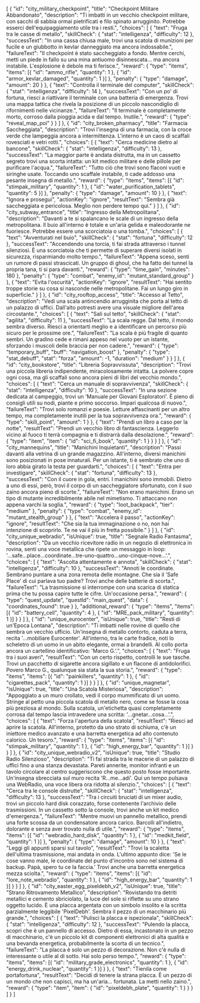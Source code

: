 [
  {
    "id": "city_military_checkpoint",
    "title": "Checkpoint Militare Abbandonato",
    "description": "Ti imbatti in un vecchio checkpoint militare, con sacchi di sabbia ormai pietrificati e filo spinato arrugginito. Potrebbe esserci dell'equipaggiamento utile tra i resti.",
    "choices": [
      {
        "text": "Fruga tra le casse di metallo",
        "skillCheck": { "stat": "intelligenza", "difficulty": 12 },
        "successText": "In una cassa chiusa male, trovi una scatola di munizioni per fucile e un giubbotto in kevlar danneggiato ma ancora indossabile.",
        "failureText": "Il checkpoint è stato saccheggiato a fondo. Mentre cerchi, metti un piede in fallo su una mina antiuomo disinnescata... ma ancora instabile. L'esplosione è debole ma ti ferisce.",
        "reward": { "type": "items", "items": [{ "id": "ammo_rifle", "quantity": 1 }, { "id": "armor_kevlar_damaged", "quantity": 1 }] },
        "penalty": { "type": "damage", "amount": 20 }
      },
      {
        "text": "Controlla il terminale del computer",
        "skillCheck": { "stat": "intelligenza", "difficulty": 14 },
        "successText": "Con un po' di fortuna, riesci a riattivare il terminale con una batteria di emergenza. Trovi una mappa tattica che rivela la posizione di un piccolo nascondiglio di rifornimenti nelle vicinanze.",
        "failureText": "Il terminale è completamente morto, corroso dalla pioggia acida e dal tempo. Inutile.",
        "reward": { "type": "reveal_map_poi" }
      }
    ]
  },
  {
    "id": "city_broken_pharmacy",
    "title": "Farmacia Saccheggiata",
    "description": "Trovi l'insegna di una farmacia, con la croce verde che lampeggia ancora a intermittenza. L'interno è un caos di scaffali rovesciati e vetri rotti.",
    "choices": [
      {
        "text": "Cerca medicine dietro al bancone",
        "skillCheck": { "stat": "intelligenza", "difficulty": 13 },
        "successText": "La maggior parte è andata distrutta, ma in un cassetto segreto trovi una scorta intatta: un kit medico militare e delle pillole per purificare l'acqua.",
        "failureText": "Tutto ciò che trovi sono flaconi vuoti e siringhe usate. Toccando uno scaffale instabile, ti cade addosso una pesante insegna di metallo.",
        "reward": { "type": "items", "items": [{ "id": "stimpak_military", "quantity": 1 }, { "id": "water_purification_tablets", "quantity": 5 }] },
        "penalty": { "type": "damage", "amount": 10 }
      },
      {
        "text": "Ignora e prosegui",
        "actionKey": "ignore",
        "resultText": "Sembra già saccheggiata e pericolosa. Meglio non perdere tempo qui."
      }
    ]
  },
  {
    "id": "city_subway_entrance",
    "title": "Ingresso della Metropolitana",
    "description": "Davanti a te si spalancano le scale di un ingresso della metropolitana. Il buio all'interno è totale e un'aria gelida e maleodorante ne fuoriesce. Potrebbe essere una scorciatoia o una tomba.",
    "choices": [
      {
        "text": "Avventurati nel buio",
        "skillCheck": { "stat": "fortuna", "difficulty": 12 },
        "successText": "Accendendo una torcia, ti fai strada attraverso i tunnel silenziosi. È una scorciatoia che ti permette di superare diversi isolati in sicurezza, risparmiando molto tempo.",
        "failureText": "Appena sceso, senti un rumore di passi strascicati. Un gruppo di ghoul, che ha fatto dei tunnel la propria tana, ti si para davanti.",
        "reward": { "type": "time_gain", "minutes": 180 },
        "penalty": { "type": "combat", "enemy_id": "mutant_standard_group" }
      },
      {
        "text": "Evita l'oscurità",
        "actionKey": "ignore",
        "resultText": "Hai sentito troppe storie su cosa si nasconde nelle metropolitane. Fai un lungo giro in superficie."
      }
    ]
  },
  {
    "id": "city_rooftop_access",
    "title": "Accesso al Tetto",
    "description": "Vedi una scala antincendio arrugginita che porta al tetto di un palazzo di uffici. Dall'alto potresti avere una visuale migliore dell'area circostante.",
    "choices": [
      {
        "text": "Sali sul tetto",
        "skillCheck": { "stat": "agilita", "difficulty": 11 },
        "successText": "La scala regge. Dal tetto, il mondo sembra diverso. Riesci a orientarti meglio e a identificare un percorso più sicuro per le prossime ore.",
        "failureText": "La scala è più fragile di quanto sembri. Un gradino cede e rimani appeso nel vuoto per un istante, sforzando i muscoli delle braccia per non cadere.",
        "reward": { "type": "temporary_buff", "buff": "navigation_boost" },
        "penalty": { "type": "stat_debuff", "stat": "forza", "amount": -1, "duration": "medium" }
      }
    ]
  },
  {
    "id": "city_bookstore",
    "title": "Libreria Sopravvissuta",
    "description": "Trovi una piccola libreria indipendente, miracolosamente intatta. La polvere copre ogni cosa, ma gli scaffali sono ancora pieni di libri del vecchio mondo.",
    "choices": [
      {
        "text": "Cerca un manuale di sopravvivenza",
        "skillCheck": { "stat": "intelligenza", "difficulty": 10 },
        "successText": "In una sezione dedicata al campeggio, trovi un 'Manuale per Giovani Esploratori'. È pieno di consigli utili su nodi, piante e primo soccorso. Impari qualcosa di nuovo.",
        "failureText": "Trovi solo romanzi e poesie. Letture affascinanti per un altro tempo, ma completamente inutili per la tua sopravvivenza ora.",
        "reward": { "type": "skill_point", "amount": 1 }
      },
      {
        "text": "Prendi un libro a caso per la notte",
        "resultText": "Prendi un vecchio libro di fantascienza. Leggerlo vicino al fuoco ti terrà compagnia e ti distrarrà dalla desolazione.",
        "reward": { "type": "item", "item": { "id": "sci_fi_book", "quantity": 1 } }
      }
    ]
  },
  {
    "id": "city_mannequins",
    "title": "Manichini Inquietanti",
    "description": "Passi davanti alla vetrina di un grande magazzino. All'interno, diversi manichini sono posizionati in pose innaturali. Per un istante, ti è sembrato che uno di loro abbia girato la testa per guardarti.",
    "choices": [
      {
        "text": "Entra per investigare",
        "skillCheck": { "stat": "fortuna", "difficulty": 13 },
        "successText": "Con il cuore in gola, entri. I manichini sono immobili. Dietro a uno di essi, però, trovi il corpo di un saccheggiatore sfortunato, con il suo zaino ancora pieno di scorte.",
        "failureText": "Non erano manichini. Erano un tipo di mutante incredibilmente abile nel mimetismo. Ti attaccano non appena varchi la soglia.",
        "reward": { "type": "loot_backpack", "tier": "medium" },
        "penalty": { "type": "combat", "enemy_id": "mutant_stealth_group" }
      },
      {
        "text": "Accelera il passo",
        "actionKey": "ignore",
        "resultText": "Che sia la tua immaginazione o no, non hai intenzione di scoprirlo. Te ne vai il più in fretta possibile."
      }
    ]
  },
  {
    "id": "city_unique_webradio",
    "isUnique": true,
    "title": "Segnale Radio Fantasma",
    "description": "Da un vecchio ricevitore radio in un negozio di elettronica in rovina, senti una voce metallica che ripete un messaggio in loop: '...safe...place...coordinate...tre-uno-quattro...uno-cinque-nove...'.",
    "choices": [
      {
        "text": "Ascolta attentamente e annota",
        "skillCheck": { "stat": "intelligenza", "difficulty": 10 },
        "successText": "Annoti le coordinate. Sembrano puntare a una zona remota delle montagne. Che sia il 'Safe Place' di cui parlava tuo padre? Trovi anche delle batterie di scorta.",
        "failureText": "La trasmissione si interrompe con una scarica di statica prima che tu possa capire tutte le cifre. Un'occasione persa.",
        "reward": { "type": "quest_update", "questId": "main_quest", "data": { "coordinates_found": true } },
        "additional_reward": { "type": "items", "items": [{ "id": "battery_cell", "quantity": 4 }, { "id": "MRE_pack_military", "quantity": 1 }] }
      }
    ]
  },
  {
    "id": "unique_eurocenter",
    "isUnique": true,
    "title": "Resti di un'Epoca Lontana",
    "description": "Ti imbatti nelle rovine di quello che sembra un vecchio ufficio. Un'insegna di metallo contorto, caduta a terra, recita '...mobiliare Eurocenter'. All'interno, tra le carte fradice, noti lo scheletro di un uomo in un abito elegante, ormai a brandelli. Al collo porta ancora un cartellino identificativo: 'Marco G.'.",
    "choices": [
      {
        "text": "Fruga tra i suoi averi",
        "resultText": "Con un certo rispetto, controlli le sue tasche. Trovi un pacchetto di sigarette ancora sigillato e un flacone di antidolorifici. Povero Marco G., qualunque sia stata la sua storia.",
        "reward": { "type": "items", "items": [{ "id": "painkillers", "quantity": 1 }, { "id": "cigarettes_pack", "quantity": 1 }] }
      }
    ]
  },
  {
    "id": "unique_magnetar",
    "isUnique": true,
    "title": "Una Scatola Misteriosa",
    "description": "Appoggiato a un muro crollato, vedi il corpo mummificato di un uomo. Stringe al petto una piccola scatola di metallo nero, come se fosse la cosa più preziosa al mondo. Sulla scatola, un'etichetta quasi completamente corrosa dal tempo lascia intravedere una scritta: '...gnetar...cosa...'.",
    "choices": [
      {
        "text": "Forza l'apertura della scatola",
        "resultText": "Riesci ad aprire la scatola. All'interno, protetto da uno strato di schiuma, c'è un iniettore medico avanzato e una barretta energetica ad alto contenuto calorico. Un tesoro.",
        "reward": { "type": "items", "items": [{ "id": "stimpak_military", "quantity": 1 }, { "id": "high_energy_bar", "quantity": 1 }] }
      }
    ]
  },
  {
    "id": "city_unique_webradio_v2",
    "isUnique": true,
    "title": "Studio Radio Silenzioso",
    "description": "Ti fai strada tra le macerie di un palazzo di uffici fino a una stanza devastata. Pareti annerite, monitor infranti e un tavolo circolare al centro suggeriscono che questo posto fosse importante. Un'insegna sbrecciata sul muro recita 'R...me...adi'. Qui un tempo pulsava una WebRadio, una voce libera ora ridotta al silenzio.",
    "choices": [
      {
        "text": "Cerca tra le console distrutte",
        "skillCheck": { "stat": "intelligenza", "difficulty": 13 },
        "successText": "Tra i circuiti bruciati di un mixer audio, trovi un piccolo hard disk corazzato, forse contenente l'archivio delle trasmissioni. In un cassetto sotto la console, trovi anche un kit medico d'emergenza.",
        "failureText": "Mentre muovi un pannello metallico, prendi una forte scossa da un condensatore ancora carico. Barcolli all'indietro, dolorante e senza aver trovato nulla di utile.",
        "reward": { "type": "items", "items": [{ "id": "webradio_hard_disk", "quantity": 1 }, { "id": "medkit_field", "quantity": 1 }] },
        "penalty": { "type": "damage", "amount": 10 }
      },
      {
        "text": "Leggi gli appunti sparsi sul tavolo",
        "resultText": "Trovi la scaletta dell'ultima trasmissione, mai andata in onda. L'ultimo appunto dice: 'Se le cose vanno male, le coordinate del punto d'incontro sono nel sistema di backup. Papà, spero tu ce la faccia.' Trovi anche una barretta energetica mezza sciolta.",
        "reward": { "type": "items", "items": [{ "id": "lore_note_webradio", "quantity": 1 }, { "id": "high_energy_bar", "quantity": 1 }] }
      }
    ]
  },
  {
    "id": "city_easter_egg_pixeldebh_v2",
    "isUnique": true,
    "title": "Strano Ritrovamento Metallico",
    "description": "Rovistando tra detriti metallici e cemento sbriciolato, la luce del sole si riflette su uno strano oggetto lucido. È una placca argentata con un simbolo insolito e la scritta parzialmente leggibile 'PixelDebh'. Sembra il pezzo di un macchinario più grande.",
    "choices": [
      {
        "text": "Pulisci la placca e ispezionala",
        "skillCheck": { "stat": "intelligenza", "difficulty": 12 },
        "successText": "Pulendo la placca, scopri che è un pannello di accesso. Dietro di essa, incastonato in un pezzo di macchinario, c'è un piccolo kit di componenti elettronici di alta qualità e una bevanda energetica, probabilmente la scorta di un tecnico.",
        "failureText": "La placca è solo un pezzo di decorazione. Non c'è nulla di interessante o utile al di sotto. Hai solo perso tempo.",
        "reward": { "type": "items", "items": [{ "id": "military_grade_electronics", "quantity": 1 }, { "id": "energy_drink_nuclear", "quantity": 1 }] }
      },
      {
        "text": "Tienila come portafortuna",
        "resultText": "Decidi di tenere la strana placca. È un pezzo di un mondo che non capisci, ma ha un'aria... fortunata. La metti nello zaino.",
        "reward": { "type": "item", "item": { "id": "pixeldebh_plate", "quantity": 1 } }
      }
    ]
  }
]